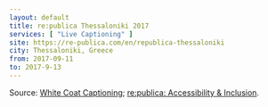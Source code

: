 ```yaml
---
layout: default
title: re:publica Thessaloniki 2017
services: [ "Live Captioning" ]
site: https://re-publica.com/en/republica-thessaloniki
city: Thessaloniki, Greece
from: 2017-09-11
to: 2017-9-13
---
```


Source: [White Coat Captioning](http://www.whitecoatcaptioning.com/); [re:publica: Accessibility & Inclusion](https://re-publica.com/en/accessibility-rpEUROPE).
